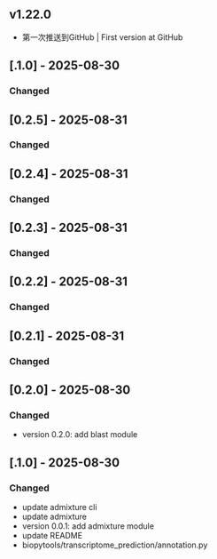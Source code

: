 ## v1.22.0
- 第一次推送到GitHub | First version at GitHub
## [.1.0] - 2025-08-30

### Changed
## [0.2.5] - 2025-08-31

### Changed


## [0.2.4] - 2025-08-31

### Changed


## [0.2.3] - 2025-08-31

### Changed


## [0.2.2] - 2025-08-31

### Changed


## [0.2.1] - 2025-08-31

### Changed


## [0.2.0] - 2025-08-30

### Changed
- version 0.2.0: add blast module

## [.1.0] - 2025-08-30

### Changed

- update admixture cli
- update admixture
- version 0.0.1: add admixture module
- update README
- biopytools/transcriptome_prediction/annotation.py


